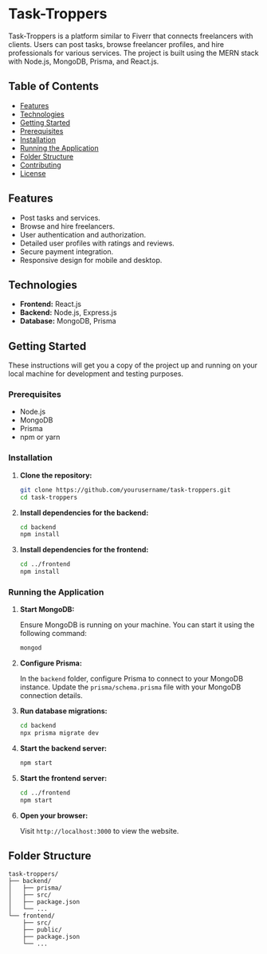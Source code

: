 # Task-Troppers

Task-Troppers is a platform similar to Fiverr that connects freelancers with clients. Users can post tasks, browse freelancer profiles, and hire professionals for various services. The project is built using the MERN stack with Node.js, MongoDB, Prisma, and React.js.

## Table of Contents

- [Features](#features)
- [Technologies](#technologies)
- [Getting Started](#getting-started)
- [Prerequisites](#prerequisites)
- [Installation](#installation)
- [Running the Application](#running-the-application)
- [Folder Structure](#folder-structure)
- [Contributing](#contributing)
- [License](#license)

## Features

- Post tasks and services.
- Browse and hire freelancers.
- User authentication and authorization.
- Detailed user profiles with ratings and reviews.
- Secure payment integration.
- Responsive design for mobile and desktop.

## Technologies

- **Frontend:** React.js
- **Backend:** Node.js, Express.js
- **Database:** MongoDB, Prisma

## Getting Started

These instructions will get you a copy of the project up and running on your local machine for development and testing purposes.

### Prerequisites

- Node.js
- MongoDB
- Prisma
- npm or yarn

### Installation

1. **Clone the repository:**

    ```bash
    git clone https://github.com/yourusername/task-troppers.git
    cd task-troppers
    ```

2. **Install dependencies for the backend:**

    ```bash
    cd backend
    npm install
    ```

3. **Install dependencies for the frontend:**

    ```bash
    cd ../frontend
    npm install
    ```

### Running the Application

1. **Start MongoDB:**

    Ensure MongoDB is running on your machine. You can start it using the following command:

    ```bash
    mongod
    ```

2. **Configure Prisma:**

    In the `backend` folder, configure Prisma to connect to your MongoDB instance. Update the `prisma/schema.prisma` file with your MongoDB connection details.

3. **Run database migrations:**

    ```bash
    cd backend
    npx prisma migrate dev
    ```

4. **Start the backend server:**

    ```bash
    npm start
    ```

5. **Start the frontend server:**

    ```bash
    cd ../frontend
    npm start
    ```

6. **Open your browser:**

    Visit `http://localhost:3000` to view the website.

## Folder Structure

```plaintext
task-troppers/
├── backend/
│   ├── prisma/
│   ├── src/
│   ├── package.json
│   └── ...
└── frontend/
    ├── src/
    ├── public/
    ├── package.json
    └── ...
